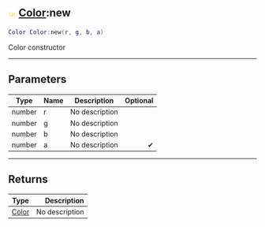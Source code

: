 ## ![shared](../../.gitbook/assets/shared.png) [Color](color):new

```lua
Color Color:new(r, g, b, a)
```

Color constructor

------
## Parameters

| Type   | Name | Description | Optional |
| ------ | ---- | ----------- | -------: |
| number | r | No description |  |
| number | g | No description |  |
| number | b | No description |  |
| number | a | No description | ✔ |


------
## Returns

| Type   | Description |
| ------ | ----------: |
| [Color](color) | No description |

